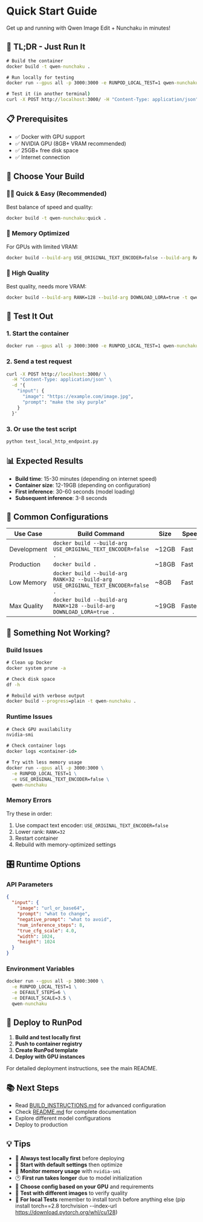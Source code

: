 # Quick Start Guide

Get up and running with Qwen Image Edit + Nunchaku in minutes!

## 🚀 TL;DR - Just Run It

```cmd
# Build the container
docker build -t qwen-nunchaku .

# Run locally for testing
docker run --gpus all -p 3000:3000 -e RUNPOD_LOCAL_TEST=1 qwen-nunchaku

# Test it (in another terminal)
curl -X POST http://localhost:3000/ -H "Content-Type: application/json" -d "{\"input\": {\"image\": \"https://huggingface.co/datasets/nunchaku-tech/test-data/resolve/main/inputs/neon_sign.png\", \"prompt\": \"change the text to read 'Hello World'\"}}"
```

## 📋 Prerequisites

- ✅ Docker with GPU support
- ✅ NVIDIA GPU (8GB+ VRAM recommended)  
- ✅ 25GB+ free disk space
- ✅ Internet connection

## 🎯 Choose Your Build

### 🏃‍♂️ Quick & Easy (Recommended)
Best balance of speed and quality:
```cmd
docker build -t qwen-nunchaku:quick .
```

### 💾 Memory Optimized
For GPUs with limited VRAM:
```cmd
docker build --build-arg USE_ORIGINAL_TEXT_ENCODER=false --build-arg RANK=32 -t qwen-nunchaku:lite .
```

### 🎨 High Quality
Best quality, needs more VRAM:
```cmd
docker build --build-arg RANK=128 --build-arg DOWNLOAD_LORA=true -t qwen-nunchaku:quality .
```

## 🧪 Test It Out

### 1. Start the container
```cmd
docker run --gpus all -p 3000:3000 -e RUNPOD_LOCAL_TEST=1 qwen-nunchaku
```

### 2. Send a test request
```cmd
curl -X POST http://localhost:3000/ \
  -H "Content-Type: application/json" \
  -d '{
    "input": {
      "image": "https://example.com/image.jpg",
      "prompt": "make the sky purple"
    }
  }'
```

### 3. Or use the test script
```cmd
python test_local_http_endpoint.py
```

## 📊 Expected Results

- **Build time**: 15-30 minutes (depending on internet speed)
- **Container size**: 12-19GB (depending on configuration)
- **First inference**: 30-60 seconds (model loading)
- **Subsequent inference**: 3-8 seconds

## 🔧 Common Configurations

| Use Case | Build Command | Size | Speed | Quality |
|----------|---------------|------|-------|---------|
| Development | `docker build --build-arg USE_ORIGINAL_TEXT_ENCODER=false .` | ~12GB | Fast | Good |
| Production | `docker build .` | ~18GB | Fast | Best |
| Low Memory | `docker build --build-arg RANK=32 --build-arg USE_ORIGINAL_TEXT_ENCODER=false .` | ~8GB | Fast | Good |
| Max Quality | `docker build --build-arg RANK=128 --build-arg DOWNLOAD_LORA=true .` | ~19GB | Fastest | Best |

## 🐛 Something Not Working?

### Build Issues
```cmd
# Clean up Docker
docker system prune -a

# Check disk space
df -h

# Rebuild with verbose output
docker build --progress=plain -t qwen-nunchaku .
```

### Runtime Issues
```cmd
# Check GPU availability
nvidia-smi

# Check container logs
docker logs <container-id>

# Try with less memory usage
docker run --gpus all -p 3000:3000 \
  -e RUNPOD_LOCAL_TEST=1 \
  -e USE_ORIGINAL_TEXT_ENCODER=false \
  qwen-nunchaku
```

### Memory Errors
Try these in order:
1. Use compact text encoder: `USE_ORIGINAL_TEXT_ENCODER=false`
2. Lower rank: `RANK=32`
3. Restart container
4. Rebuild with memory-optimized settings

## 🎛️ Runtime Options

### API Parameters
```json
{
  "input": {
    "image": "url_or_base64",
    "prompt": "what to change",
    "negative_prompt": "what to avoid",
    "num_inference_steps": 8,
    "true_cfg_scale": 4.0,
    "width": 1024,
    "height": 1024
  }
}
```

### Environment Variables
```cmd
docker run --gpus all -p 3000:3000 \
  -e RUNPOD_LOCAL_TEST=1 \
  -e DEFAULT_STEPS=6 \
  -e DEFAULT_SCALE=3.5 \
  qwen-nunchaku
```

## 🚀 Deploy to RunPod

1. **Build and test locally first**
2. **Push to container registry**
3. **Create RunPod template**
4. **Deploy with GPU instances**

For detailed deployment instructions, see the main README.

## 📚 Next Steps

- Read [BUILD_INSTRUCTIONS.md](BUILD_INSTRUCTIONS.md) for advanced configuration
- Check [README.md](README.md) for complete documentation
- Explore different model configurations
- Deploy to production

## 💡 Tips

- 🔄 **Always test locally first** before deploying
- 📏 **Start with default settings** then optimize
- 💾 **Monitor memory usage** with `nvidia-smi`
- 🕐 **First run takes longer** due to model initialization
- 🎯 **Choose config based on your GPU** and requirements
- 📸 **Test with different images** to verify quality
- 📸 **For local Tests** remember to install torch before anything else (pip install torch==2.8 torchvision --index-url https://download.pytorch.org/whl/cu128)